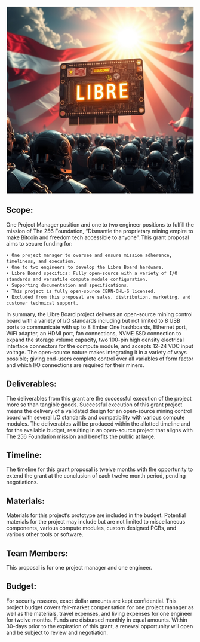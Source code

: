 <p align="center">
<img width="500" src="assets/Libre-Board-Lander.jpg">
</p>

## Scope:
One Project Manager position and one to two engineer positions to fulfill the mission of The 256 Foundation, “Dismantle the proprietary mining empire to make Bitcoin and freedom tech accessible to anyone”. This grant proposal aims to secure funding for:

    • One project manager to oversee and ensure mission adherence, timeliness, and execution. 
    • One to two engineers to develop the Libre Board hardware.
    • Libre Board specifics: Fully open-source with a variety of I/O standards and versatile compute module configuration. 
    • Supporting documentation and specifications. 
    • This project is fully open-source CERN-OHL-S licensed.
    • Excluded from this proposal are sales, distribution, marketing, and customer technical support.

In summary, the Libre Board project delivers an open-source mining control board with a variety of I/O standards including but not limited to 8 USB ports to communicate with up to 8 Ember One hashboards, Ethernet port, WiFi adapter, an HDMI port, fan connections, NVME SSD connection to expand the storage volume capacity, two 100-pin high density electrical interface connectors for the compute module, and accepts 12-24 VDC input voltage. The open-source nature makes integrating it in a variety of ways possible; giving end-users complete control over all variables of form factor and which I/O connections are required for their miners.

## Deliverables:
The deliverables from this grant are the successful execution of the project more so than tangible goods. Successful execution of this grant project means the delivery of a validated design for an open-source mining control board with several I/O standards and compatibility with various compute modules. The deliverables will be produced within the allotted timeline and for the available budget, resulting in an open-source project that aligns with The 256 Foundation mission and benefits the public at large. 

## Timeline:
The timeline for this grant proposal is twelve months with the opportunity to extend the grant at the conclusion of each twelve month period, pending negotiations.

## Materials:
Materials for this project’s prototype are included in the budget. Potential materials for the project may include but are not limited to miscellaneous components, various compute modules, custom designed PCBs, and various other tools or software.

## Team Members:
This proposal is for one project manager and one engineer. 

## Budget:
For security reasons, exact dollar amounts are kept confidential. This project budget covers fair-market compensation for one project manager as well as the materials, travel expenses, and living expenses for one engineer for twelve months. Funds are disbursed monthly in equal amounts. Within 30-days prior to the expiration of this grant, a renewal opportunity will open and be subject to review and negotiation.
